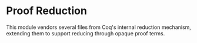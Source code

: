 # Proof Reduction

This module vendors several files from Coq's internal reduction mechanism, extending them to support reducing through opaque proof terms.
